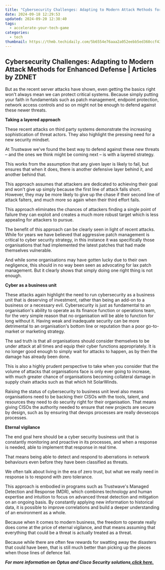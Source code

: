 ```yaml
---
title: "Cybersecurity Challenges: Adapting to Modern Attack Methods for Enhanced Defense | Articles by ZDNET"
date: 2024-09-18 12:29:53
updated: 2024-09-20 12:38:40
tags:
  - accelerate-your-tech-game
categories:
  - tech
thumbnail: https://thmb.techidaily.com/5b6554e76aaa2a052eebb5ed360ccf43529d16f47d56cedf742a90d738a59cc9.jpg
---
```


## Cybersecurity Challenges: Adapting to Modern Attack Methods for Enhanced Defense | Articles by ZDNET

But as the recent server attacks have shown, even getting the basics right won't always mean we can protect critical systems. Because simply putting your faith in fundamentals such as patch management, endpoint protection, network access controls and so on might not be enough to defend against these newer threats.

**Taking a layered approach**

These recent attacks on third party systems demonstrate the increasing sophistication of threat actors. They also highlight the pressing need for a new security mindset.

At Trustwave we've found the best way to defend against these new threats – and the ones we think might be coming next – is with a layered strategy.

This works from the assumption that any given layer is likely to fail, but ensures that when it does, there is another defensive layer behind it, and another behind that.

This approach assumes that attackers are dedicated to achieving their goal and won't give up simply because the first line of attack falls short. However, they may be more likely to give up the chase if their second line of attack falters, and much more so again when their third effort fails.

This approach eliminates the chances of attackers finding a single point of failure they can exploit and creates a much more robust target which is less appealing for attackers to pursue.

The benefit of this approach can be clearly seen in light of recent attacks. While for years we have believed that aggressive patch management is critical to cyber security strategy, in this instance it was specifically those organisations that had implemented the latest patches that had made themselves vulnerable.

And while some organisations may have gotten lucky due to their own negligence, this should in no way been seen as advocating for lax patch management. But it clearly shows that simply doing one right thing is not enough.

**Cyber as a business unit**

These attacks again highlight the need to run cybersecurity as a business unit that is deserving of investment, rather than being an add-on to a business or a necessary evil. Cybersecurity is just as fundamental to an organisation's ability to operate as its finance function or operations team, for the very simple reason that no organisation will be able to function for long without it. Having weak and inadequate security can be more detrimental to an organisation's bottom line or reputation than a poor go-to-market or marketing strategy.

The sad truth is that all organisations should consider themselves to be under attack at all times and equip their cyber functions appropriately. It is no longer good enough to simply wait for attacks to happen, as by then the damage has already been done. 

This is also a highly prudent perspective to take when you consider that the volume of attacks that organisations face is only ever going to increase, with much greater chance of organisations becoming collateral damage in supply chain attacks such as that which hit SolarWinds.

Raising the status of cybersecurity to business unit level also means organisations need to be backing their CISOs with the tools, talent, and resources they need to do security right for their organisation. That means giving CISOs the authority needed to ensure that new projects are secure by design, such as by ensuring that devops processes are really devsecops processes.

**Eternal vigilance**

The end goal here should be a cyber security business unit that is constantly monitoring and proactive in its processes, and when a response is needed, able to implement that response in real time.

That means being able to detect and respond to aberrations in network behaviours even before they have been classified as threats.

We often talk about living in the era of zero trust, but what we really need in response is to respond with zero tolerance.

This approach is embodied in programs such as Trustwave's Managed Detection and Response (MDR), which combines technology and human expertise and intuition to focus on advanced threat detection and mitigation on an ongoing basis. By constantly applying new information to historical data, it is possible to improve correlations and build a deeper understanding of an environment as a whole.

Because when it comes to modern business, the freedom to operate really does come at the price of eternal vigilance, and that means assuming that everything that could be a threat is actually treated as a threat.

Because while there are often few rewards for swatting away the disasters that could have been, that is still much better than picking up the pieces when those lines of defence fail.

**_For more information on Optus and Cisco Security solutions,_**[**_click here._**](https://www.optus.com.au/enterprise/security)

<ins class="adsbygoogle"
     style="display:block"
     data-ad-format="autorelaxed"
     data-ad-client="ca-pub-7571918770474297"
     data-ad-slot="1223367746"></ins>



<ins class="adsbygoogle"
     style="display:block"
     data-ad-client="ca-pub-7571918770474297"
     data-ad-slot="8358498916"
     data-ad-format="auto"
     data-full-width-responsive="true"></ins>
